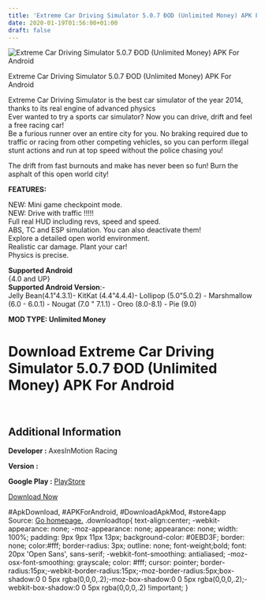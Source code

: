 ```yaml
---
title: 'Extreme Car Driving Simulator 5.0.7 ÐOD (Unlimited Money) APK For Android'
date: 2020-01-19T01:56:00+01:00
draft: false
---
```


![Extreme Car Driving Simulator 5.0.7 ÐOD (Unlimited Money) APK For Android](https://i1.wp.com/apkhome.net/wp-content/uploads/2020/01/Extreme-Car-Driving-Simulator-5.0.7-ÐOD-Unlimited-Money.png "Extreme Car Driving Simulator 5.0.7 ÐOD (Unlimited Money) APK For Android")

  

Extreme Car Driving Simulator 5.0.7 ÐOD (Unlimited Money) APK For Android

Extreme Car Driving Simulator is the best car simulator of the year 2014, thanks to its real engine of advanced physics  
Ever wanted to try a sports car simulator? Now you can drive, drift and feel a free racing car!  
Be a furious runner over an entire city for you. No braking required due to traffic or racing from other competing vehicles, so you can perform illegal stunt actions and run at top speed without the police chasing you!

The drift from fast burnouts and make has never been so fun! Burn the asphalt of this open world city!

**FEATURES:**

NEW: Mini game checkpoint mode.  
NEW: Drive with traffic !!!!!  
Full real HUD including revs, speed and speed.  
ABS, TC and ESP simulation. You can also deactivate them!  
Explore a detailed open world environment.  
Realistic car damage. Plant your car!  
Physics is precise.

**Supported Android**  
{4.0 and UP}  
**Supported Android Version**:-  
Jelly Bean(4.1"4.3.1)- KitKat (4.4"4.4.4)- Lollipop (5.0"5.0.2) - Marshmallow (6.0 - 6.0.1) - Nougat (7.0 " 7.1.1) - Oreo (8.0-8.1) - Pie (9.0)

**MOD TYPE: Unlimited Money**

Download Extreme Car Driving Simulator 5.0.7 ÐOD (Unlimited Money) APK For Android
===================================================================================

 

Additional Information
----------------------

**Developer :** AxesInMotion Racing

**Version :**

**Google Play :** [PlayStore](https://play.google.com/store/apps/details?id=com.aim.racing)

  

[Download Now](https://store4app.co/post/extreme-car-driving-simulator-5-0-7-od-unlimited-money-apk-for-android_1579369527)

  
#ApkDownload, #APKForAndroid, #DownloadApkMod, #store4app  
Source: [Go homepage.](https://store4app.co/post/extreme-car-driving-simulator-5-0-7-od-unlimited-money-apk-for-android_1579369527) .downloadtop{ text-align:center; -webkit-appearance: none; -moz-appearance: none; appearance: none; width: 100%; padding: 9px 9px 11px 13px; background-color: #0EBD3F; border: none; color:#fff; border-radius: 3px; outline: none; font-weight;bold; font: 20px 'Open Sans', sans-serif; -webkit-font-smoothing: antialiased; -moz-osx-font-smoothing: grayscale; color: #fff; cursor: pointer; border-radius:15px;-webkit-border-radius:15px;-moz-border-radius:5px;box-shadow:0 0 5px rgba(0,0,0,.2);-moz-box-shadow:0 0 5px rgba(0,0,0,.2);-webkit-box-shadow:0 0 5px rgba(0,0,0,.2) !important; }